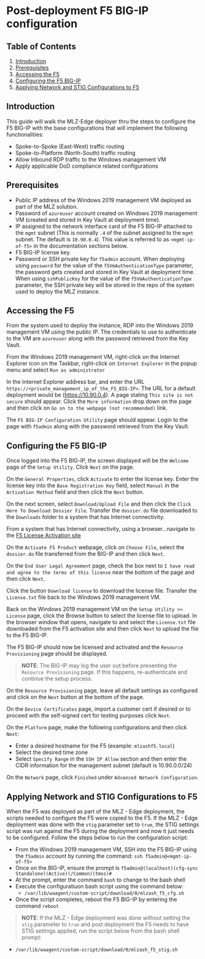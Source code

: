 # Post-deployment F5 BIG-IP configuration

## Table of Contents

1. [Introduction](#introduction)
1. [Prerequisites](#prerequisites)
1. [Accessing the F5](#accessing-the-f5)
1. [Configuring the F5 BIG-IP](#configuring-the-f5-big-ip)
1. [Applying Network and STIG Configurations to F5](#applying-network-and-stig-configurations-to-f5)

## Introduction

This guide will walk the MLZ-Edge deployer thru the steps to configure the F5 BIG-IP with the base configurations that will implement the following functionalities:

- Spoke-to-Spoke (East-West) traffic routing
- Spoke-to-Platform (North-South) traffic routing
- Allow Inbound RDP traffic to the Windows management VM
- Apply applicable DoD compliance related configurations

## Prerequisites

- Public IP address of the Windows 2019 management VM deployed as part of the MLZ solution.
- Password of `azureuser` account created on Windows 2019 management VM (created and stored in Key Vault at deployment time).
- IP assigned to the network interface card of the F5 BIG-IP attached to the `mgmt` subnet (This is normally `.4` of the subnet assigned to the `mgmt` subnet. The default is `10.90.0.4`). This value is referred to as `<mgmt-ip-of-f5>` in the documentation sections below.
- F5 BIG-IP license key.
- Password or SSH private key for `f5admin` account. When deploying using `password` for the value of the `f5VmAuthenticationType` parameter, the password gets created and stored in Key Vault at deployment time. When using `sshPublicKey` for the value of the `f5VmAuthenticationType` parameter, the SSH private key will be stored in the repo of the system used to deploy the MLZ instance.

## Accessing the F5

From the system used to deploy the instance, RDP into the Windows 2019 management VM using the public IP. The credentials to use to authenticate to the VM are `azureuser` along with the password retrieved from the Key Vault.

From the Windows 2019 management VM, right-click on the Internet Explorer icon on the Taskbar, right-click on `Internet Explorer` in the popup menu and select `Run as administrator`

In the Internet Explorer address bar, and enter the URL `https://<private_management_ip_of_the_F5_BIG-IP>`. The URL for a default deployment would be (<https://10.90.0.4>). A page stating `This site is not secure` should appear. Click the `More information` drop down on the page and then click on `Go on to the webpage (not recommended)` link.

The `F5 BIG-IP Configuration Utility` page should appear. Login to the page with `f5admin` along with the password retrieved from the Key Vault.

## Configuring the F5 BIG-IP

Once logged into the F5 BIG-IP, the screen displayed will be the `Welcome` page of the `Setup Utility`. Click `Next` on the page.

On the `General Properties`, click `Activate` to enter the license key. Enter the license key into the `Base Registration Key` field, select `Manual` in the `Activation Method` field and then click the `Next` button.

On the next screen, select `Download/Upload File` and then click the `Click Here To Download Dossier File`. Transfer the `dossier.do` file downloaded to the `Downloads` folder to a system that has Internet connectivity.

From a system that has Internet connectivity, using a browser...navigate to the [F5 License Activation site](https://activate.f5.com/license)

On the `Activate F5 Product` webpage, click on `Choose File`, select the `dossier.do` file transferred from the BIG-IP and then click `Next`.

On the `End User Legal Agreement` page, check the box next to `I have read and agree to the terms of this license` near the bottom of the page and then click `Next`.

Click the button `Download license` to download the license file. Transfer the `License.txt` file back to the Windows 2019 management VM.

Back on the Windows 2019 management VM on the `Setup Utility >> License` page, click the Browse button to select the license file to upload. In the browser window that opens, navigate to and select the `License.txt` file downloaded from the F5 activation site and then click `Next` to upload the file to the F5 BIG-IP.

The F5 BIG-IP should now be licensed and activated and the `Resource Provisioning` page should be displayed.

>**NOTE**: The BIG-IP may log the user out before presenting the `Resource Provisioning` page. If this happens, re-authenticate and continue the setup process.

On the `Resource Provisioning` page, leave all default settings as configured and click on the `Next` button at the bottom of the page.

On the `Device Certificates` page, import a customer cert if desired or to proceed with the self-signed cert for testing purposes click `Next`.

On the `Platform` page, make the following configurations and then click `Next`:

- Enter a desired hostname for the F5 (example: `mlzashf5.local`)
- Select the desired time zone
- Select `Specify Range` in the `SSH IP Allow` section and then enter the CIDR information for the management subnet (default is 10.90.0.0/24)

On the `Network` page, click `Finished` under `Advanced Network Configuration`.

## Applying Network and STIG Configurations to F5

When the F5 was deployed as part of the MLZ - Edge deployment, the scripts needed to configure the F5 were copied to the F5. If the MLZ - Edge deployment was done with the `stig` parameter set to `true`, the STIG settings script was run against the F5 during the deployment and now it just needs to be configured. Follow the steps below to run the configuration script:

- From the Windows 2019 management VM, SSH into the F5 BIG-IP using the `f5admin` account by running the command: `ssh f5admin@<mgmt-ip-of-f5>`
- Once on the BIG-IP, ensure the prompt is `f5admin@(localhost)(cfg-sync Standalone)(Active)(/Common)(tmos)#`
- At the prompt, enter the command `bash` to change to the bash shell
- Execute the configuratiuon bash script using the command below:
  - `/var/lib/waagent/custom-script/download/0/mlzash_f5_cfg.sh`
- Once the script completes, reboot the F5 BIG-IP by entering the command `reboot`

>**NOTE**: If the MLZ - Edge deployment was done without setting the `stig` parameter to `true` and post deployment the F5 needs to have STIG settings applied, run the script below from the bash shell prompt:

- `/var/lib/waagent/custom-script/download/0/mlzash_f5_stig.sh`

